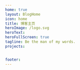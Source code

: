```yaml
---
home: true
layout: BlogHome
icon: home
title: 博客主页
heroImage: /logo.svg
heroText: 
heroFullScreen: true
tagline: Be the man of my words.
projects:


footer: 
---
```



